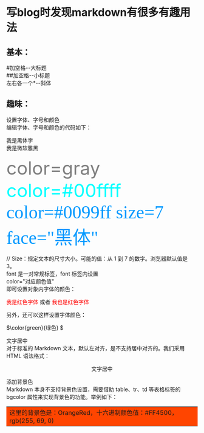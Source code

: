 # 写blog时发现markdown有很多有趣用法  

## 基本：   
#加空格--大标题   
##加空格--小标题   
左右各一个*--斜体   

## 趣味：  
设置字体、字号和颜色   
编辑字体、字号和颜色的代码如下：   

<font face="黑体"> 我是黑体字 </font>   
<font face="微软雅黑"> 我是微软雅黑 </font>   

<font color=gray size=7> color=gray </font>   
<font color=#00ffff size=7> color=#00ffff </font>   
<font color=#0099ff size=7 face="黑体"> color=#0099ff size=7 face="黑体" </font>   

// Size：规定文本的尺寸大小。可能的值：从 1 到 7 的数字。浏览器默认值是 3。   
font 是一对常规标签，font 标签内设置   
color="对应颜色值"   
即可设置对象内字体的颜色：   

<font color="red"> 我是红色字体 </font> 或者 <font color="#FF0000"> 我也是红色字体 </font>    


另外，还可以这样设置字体颜色：      

$\color{green}{绿色} $   


文字居中   
对于标准的 Markdown 文本，默认左对齐，是不支持居中对齐的。我们采用 HTML 语法格式：   

<center>文字居中</center>   

添加背景色   
Markdown 本身不支持背景色设置，需要借助 table、tr、td 等表格标签的 bgcolor 属性来实现背景色的功能。举例如下：  

<table><tr><td bgcolor=#FF4500>   
    这里的背景色是：OrangeRed，十六进制颜色值：#FF4500，rgb(255, 69, 0)   
</td></tr></table>


